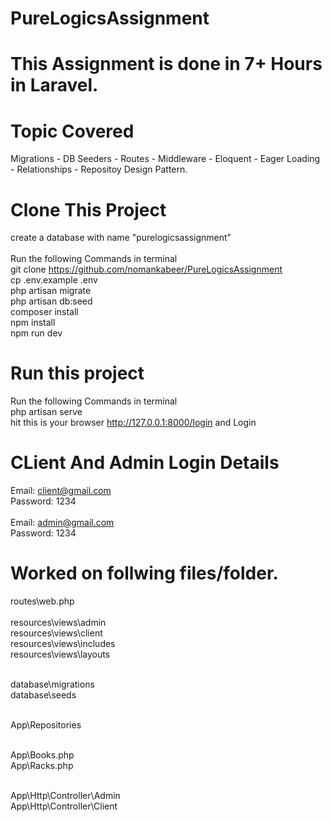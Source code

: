 # PureLogicsAssignment
# This Assignment is done in 7+ Hours in Laravel.

# Topic Covered
Migrations - DB Seeders - Routes - Middleware - Eloquent - Eager Loading - Relationships - Repositoy Design Pattern.

# Clone This Project
create a database with name "purelogicsassignment" <br/><br/>
Run the following Commands in terminal <br/>
git clone https://github.com/nomankabeer/PureLogicsAssignment <br/>
cp .env.example .env <br/>
php artisan migrate <br/>
php artisan db:seed <br/>
composer install <br/>
npm install <br/>
npm run dev <br/>

# Run this project
Run the following Commands in terminal <br/>
php artisan serve <br/>
hit this is your browser http://127.0.0.1:8000/login and Login<br/>

# CLient And Admin Login Details
Email: client@gmail.com <br/>
Password: 1234 <br/><br/>
Email: admin@gmail.com <br />
Password: 1234 <br/>

# Worked on follwing files/folder.
routes\web.php <br/><br/>
resources\views\admin <br />
resources\views\client <br />
resources\views\includes <br />
resources\views\layouts <br /><br />

database\migrations <br />
database\seeds <br /> <br />

App\Repositories <br /><br />

App\Books.php <br />
App\Racks.php <br /><br />

App\Http\Controller\Admin <br />
App\Http\Controller\Client <br />

  

